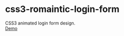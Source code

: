 # css3-romaintic-login-form
CSS3 animated login form design. 
<br>
[Demo](https://codehimblog.github.io/css3-romaintic-login-form/)
